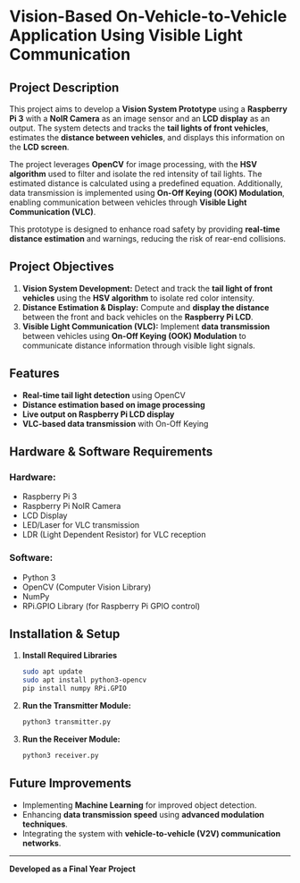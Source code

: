 # Vision-Based On-Vehicle-to-Vehicle Application Using Visible Light Communication

## Project Description
This project aims to develop a **Vision System Prototype** using a **Raspberry Pi 3** with a **NoIR Camera** as an image sensor and an **LCD display** as an output. The system detects and tracks the **tail lights of front vehicles**, estimates the **distance between vehicles**, and displays this information on the **LCD screen**.

The project leverages **OpenCV** for image processing, with the **HSV algorithm** used to filter and isolate the red intensity of tail lights. The estimated distance is calculated using a predefined equation. Additionally, data transmission is implemented using **On-Off Keying (OOK) Modulation**, enabling communication between vehicles through **Visible Light Communication (VLC)**.

This prototype is designed to enhance road safety by providing **real-time distance estimation** and warnings, reducing the risk of rear-end collisions.

## Project Objectives
1. **Vision System Development:** Detect and track the **tail light of front vehicles** using the **HSV algorithm** to isolate red color intensity.
2. **Distance Estimation & Display:** Compute and **display the distance** between the front and back vehicles on the **Raspberry Pi LCD**.
3. **Visible Light Communication (VLC):** Implement **data transmission** between vehicles using **On-Off Keying (OOK) Modulation** to communicate distance information through visible light signals.

## Features
- **Real-time tail light detection** using OpenCV
- **Distance estimation based on image processing**
- **Live output on Raspberry Pi LCD display**
- **VLC-based data transmission** with On-Off Keying

## Hardware & Software Requirements
### Hardware:
- Raspberry Pi 3
- Raspberry Pi NoIR Camera
- LCD Display
- LED/Laser for VLC transmission
- LDR (Light Dependent Resistor) for VLC reception

### Software:
- Python 3
- OpenCV (Computer Vision Library)
- NumPy
- RPi.GPIO Library (for Raspberry Pi GPIO control)

## Installation & Setup
1. **Install Required Libraries**
   ```sh
   sudo apt update
   sudo apt install python3-opencv
   pip install numpy RPi.GPIO
   ```
2. **Run the Transmitter Module:**
   ```sh
   python3 transmitter.py
   ```
3. **Run the Receiver Module:**
   ```sh
   python3 receiver.py
   ```

## Future Improvements
- Implementing **Machine Learning** for improved object detection.
- Enhancing **data transmission speed** using **advanced modulation techniques**.
- Integrating the system with **vehicle-to-vehicle (V2V) communication networks**.

---
**Developed as a Final Year Project**


